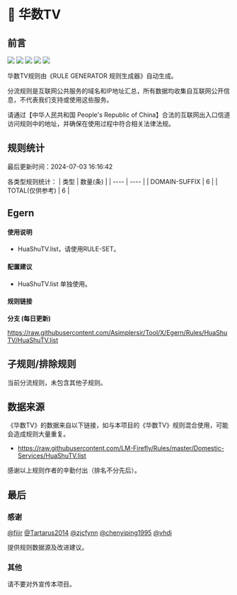 # 🧸 华数TV

## 前言

![](https://shields.io/badge/-移除重复规则-ff69b4) ![](https://shields.io/badge/-DOMAIN与DOMAIN--SUFFIX合并-green) ![](https://shields.io/badge/-DOMAIN--SUFFIX间合并-critical) ![](https://shields.io/badge/-DOMAIN--SUFFIX与DOMAIN--KEYWORD合并-blue) ![](https://shields.io/badge/-IP--CIDR(6)合并-blueviolet) 

华数TV规则由《RULE GENERATOR 规则生成器》自动生成。

分流规则是互联网公共服务的域名和IP地址汇总，所有数据均收集自互联网公开信息，不代表我们支持或使用这些服务。

请通过【中华人民共和国 People's Republic of China】合法的互联网出入口信道访问规则中的地址，并确保在使用过程中符合相关法律法规。

## 规则统计

最后更新时间：2024-07-03 16:16:42

各类型规则统计：
| 类型 | 数量(条)  | 
| ---- | ----  |
| DOMAIN-SUFFIX | 6  | 
| TOTAL(仅供参考) | 6  | 


## Egern 

#### 使用说明
- HuaShuTV.list，请使用RULE-SET。

#### 配置建议
- HuaShuTV.list 单独使用。

#### 规则链接
**分支 (每日更新)**

https://raw.githubusercontent.com/Asimplersir/Tool/X/Egern/Rules/HuaShuTV/HuaShuTV.list











## 子规则/排除规则


当前分流规则，未包含其他子规则。

## 数据来源

《华数TV》的数据来自以下链接，如与本项目的《华数TV》规则混合使用，可能会造成规则大量重复。

- https://raw.githubusercontent.com/LM-Firefly/Rules/master/Domestic-Services/HuaShuTV.list


感谢以上规则作者的辛勤付出（排名不分先后）。

## 最后

### 感谢

[@fiiir](https://github.com/fiiir) [@Tartarus2014](https://github.com/Tartarus2014) [@zjcfynn](https://github.com/zjcfynn) [@chenyiping1995](https://github.com/chenyiping1995) [@vhdj](https://github.com/vhdj)

提供规则数据源及改进建议。

### 其他

请不要对外宣传本项目。